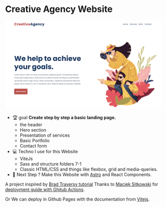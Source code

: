 # Creative Agency Website

![Creative Agency](/images/screenshot.png 'Creative Agency')

- 🏆 goal
  **Create step by step a basic landing page.**
  - the header
  - Hero section
  - Presentation of services
  - Basic Portfolio
  - Contact form
- 💻 Techno I use for this Website
  - ViteJs
  - Sass and structure folders 7-1
  - Classic HTML/CSS and things like flexbox, grid and media-queries.
- 🎯 Next Step ? Make this Website with [Astro](https://astro.build/) and React Components.

A project inspired by [Brad Traversy tutorial](https://youtu.be/lvYnfMOUOJY)
Thanks to [Maciek Sitkowski](https://github.com/sitek94) for [deployment guide with Ghitub Actions](https://github.com/sitek94/vite-deploy-demo/tree/main#readme).

Or We can deploy in Github Pages with the documentation from [Vitejs](https://vitejs.dev/guide/static-deploy.html#github-pages).
